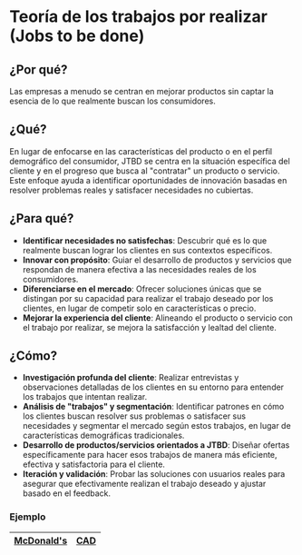 # Teoría de los trabajos por realizar (Jobs to be done)

## ¿Por qué?

Las empresas a menudo se centran en mejorar productos sin captar la esencia de lo que realmente buscan los consumidores.

## ¿Qué?

En lugar de enfocarse en las características del producto o en el perfil demográfico del consumidor, JTBD se centra en la situación específica del cliente y en el progreso que busca al "contratar" un producto o servicio. Este enfoque ayuda a identificar oportunidades de innovación basadas en resolver problemas reales y satisfacer necesidades no cubiertas.

## ¿Para qué?

- **Identificar necesidades no satisfechas**: Descubrir qué es lo que realmente buscan lograr los clientes en sus contextos específicos.
- **Innovar con propósito**: Guiar el desarrollo de productos y servicios que respondan de manera efectiva a las necesidades reales de los consumidores.
- **Diferenciarse en el mercado**: Ofrecer soluciones únicas que se distingan por su capacidad para realizar el trabajo deseado por los clientes, en lugar de competir solo en características o precio.
- **Mejorar la experiencia del cliente**: Alineando el producto o servicio con el trabajo por realizar, se mejora la satisfacción y lealtad del cliente.

## ¿Cómo?

- **Investigación profunda del cliente**: Realizar entrevistas y observaciones detalladas de los clientes en su entorno para entender los trabajos que intentan realizar.
- **Análisis de "trabajos" y segmentación**: Identificar patrones en cómo los clientes buscan resolver sus problemas o satisfacer sus necesidades y segmentar el mercado según estos trabajos, en lugar de características demográficas tradicionales.
- **Desarrollo de productos/servicios orientados a JTBD**: Diseñar ofertas específicamente para hacer esos trabajos de manera más eficiente, efectiva y satisfactoria para el cliente.
- **Iteración y validación**: Probar las soluciones con usuarios reales para asegurar que efectivamente realizan el trabajo deseado y ajustar basado en el feedback.

### Ejemplo

|[McDonald's](jtbdMcDonalds.md)|[CAD](jtbdCAD.md)|
|-|-|
